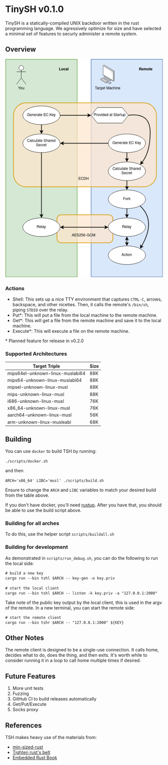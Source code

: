 # TinySH v0.1.0

TinySH is a statically-compiled UNIX backdoor written in the rust programming language.
We agressively optimize for size and have selected a minimal set of features 
to securly administer a remote system.

## Overview

![Control Flow Graph](/docs/images/control-flow.png)

### Actions

- Shell: This sets up a nice TTY environment that captures `CTRL-C`, arrows, backspace, and other niceties.
Then, it calls the remote's `/bin/sh`, piping `STDIO` over the relay.
- Put\*: This will put a file from the local machine to the remote machine.
- Get\*: This will get a file from the remote machine and save it to the local machine.
- Execute\*: This will execute a file on the remote machine.

\* Planned feature for release in v0.2.0

### Supported Architectures

| Target Triple                     | Size      |
| --------------------------------- | --------- |
| mips64el-unknown-linux-muslabi64  | 88K       |
| mips64-unknown-linux-muslabi64    | 88K       |
| mipsel-unknown-linux-musl         | 88K       |
| mips-unknown-linux-musl           | 88K       |
| i686-unknown-linux-musl           | 76K       |
| x86\_64-unknown-linux-musl        | 76K       |
| aarch64-unknown-linux-musl        | 56K       |
| arm-unknown-linux-musleabi        | 68K       |

## Building

You can use `docker` to build TSH by running: 

`./scripts/docker.sh`

and then

`ARCH='x86_64' LIBC='musl' ./scripts/build.sh`

Ensure to change the `ARCH` and `LIBC` variables to match your desired build from the table above.

If you don't have docker, you'll need [rustup](https://rustup.rs/). 
After you have that, you should be able to use the build script above.

### Building for all arches

To do this, use the helper script `scripts/buildall.sh`

### Building for development

As demonstrated in `scripts/run_debug.sh`, you can do the following to run the local side:

```
# build a new key
cargo run --bin tshl $ARCH -- key-gen -o key.priv

# start the local client
cargo run --bin tshl $ARCH -- listen -k key.priv -a "127.0.0.1:2000"
```

Take note of the public key output by the local client, this is used in the argv of the remote.
In a new terminal, you can start the remote side:

```
# start the remote client
cargo run --bin tshr $ARCH -- "127.0.0.1:2000" ${KEY}
```

## Other Notes

The remote client is designed to be a single-use connection. 
It calls home, decides what to do, does the thing, and then exits.
It's worth while to consider running it in a loop to call home multiple times if desired.

## Future Features

1. More unit tests
1. Fuzzing
1. GitHub CI to build releases automatically
1. Get/Put/Execute
1. Socks proxy

## References

TSH makes heavy use of the materials from:
- [min-sized-rust](https://github.com/johnthagen/min-sized-rust)
- [Tighten rust's belt](https://dl.acm.org/doi/abs/10.1145/3519941.3535075)
- [Embedded Rust Book](https://docs.rust-embedded.org/book/)
